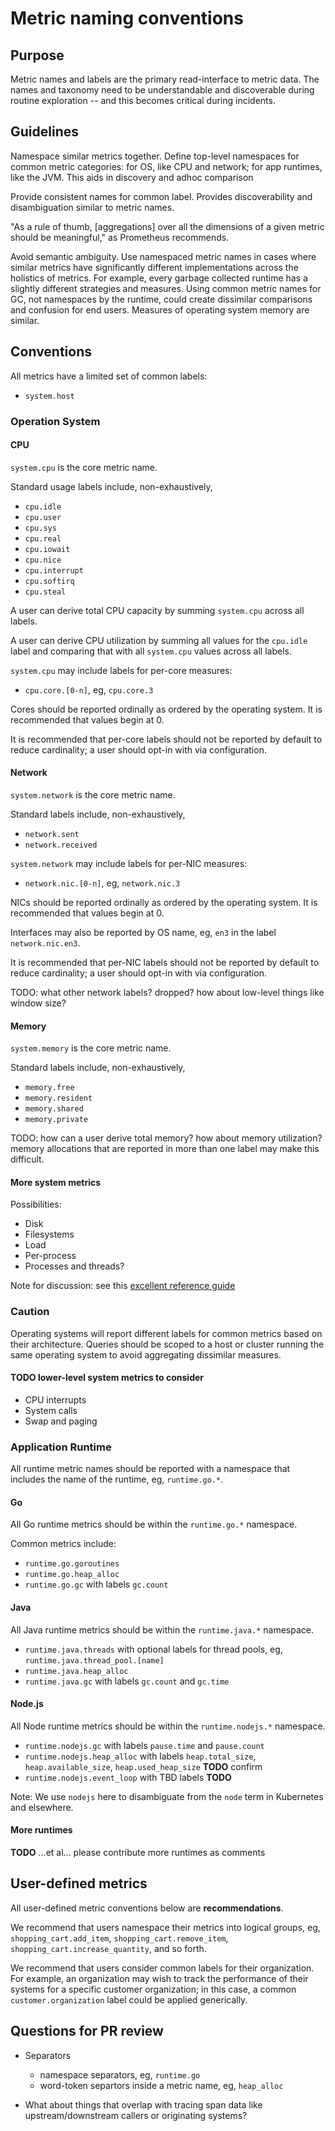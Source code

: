 # Metric naming conventions

## Purpose

Metric names and labels are the primary read-interface to metric data. The names and taxonomy need to be understandable and discoverable during routine exploration -- and this becomes critical during incidents.

## Guidelines

Namespace similar metrics together. Define top-level namespaces for common metric categories: for OS, like CPU and network; for app runtimes, like the JVM. This aids in discovery and adhoc comparison

Provide consistent names for common label. Provides discoverability and disambiguation similar to metric names.

"As a rule of thumb, [aggregations] over all the dimensions of a given metric should be meaningful," as Prometheus recommends.

Avoid semantic ambiguity. Use namespaced metric names in cases where similar metrics have significantly different implementations across the holistics of metrics. For example, every garbage collected runtime has a slightly different strategies and measures. Using common metric names for GC, not namespaces by the runtime, could create dissimilar comparisons and confusion for end users. Measures of operating system memory are similar.

## Conventions

All metrics have a limited set of common labels:
* `system.host`

### Operation System

#### CPU

`system.cpu` is the core metric name.

Standard usage labels include, non-exhaustively,
* `cpu.idle`
* `cpu.user`
* `cpu.sys`
* `cpu.real`
* `cpu.iowait`
* `cpu.nice`
* `cpu.interrupt`
* `cpu.softirq`
* `cpu.steal`

A user can derive total CPU capacity by summing `system.cpu` across all labels.

A user can derive CPU utilization by summing all values for the `cpu.idle` label and comparing that with all `system.cpu` values across all labels.

`system.cpu` may include labels for per-core measures:
* `cpu.core.[0-n]`, eg, `cpu.core.3`

Cores should be reported ordinally as ordered by the operating system. It is recommended that values begin at 0.

It is recommended that per-core labels should not be reported by default to reduce cardinality; a user should opt-in with via configuration.

#### Network

`system.network` is the core metric name.

Standard labels include, non-exhaustively,
* `network.sent`
* `network.received`

`system.network` may include labels for per-NIC measures:
* `network.nic.[0-n]`, eg, `network.nic.3`

NICs should be reported ordinally as ordered by the operating system. It is recommended that values begin at 0.

Interfaces may also be reported by OS name, eg, `en3` in the label `network.nic.en3`.

It is recommended that per-NIC labels should not be reported by default to reduce cardinality; a user should opt-in with via configuration.

TODO: what other network labels? dropped? how about low-level things like window size?

#### Memory

`system.memory` is the core metric name.

Standard labels include, non-exhaustively,
* `memory.free`
* `memory.resident`
* `memory.shared`
* `memory.private`

TODO: how can a user derive total memory? how about memory utilization? memory allocations that are reported in more than one label may make this difficult.

#### More system metrics

Possibilities:
* Disk
* Filesystems
* Load
* Per-process
* Processes and threads?

Note for discussion: see this [excellent reference guide](https://docs.google.com/spreadsheets/d/11qSmzD9e7PnzaJPYRFdkkKbjTLrAKmvyQpjBjpJsR2s/edit#gid=0)

### Caution

Operating systems will report different labels for common metrics based on their architecture. Queries should be scoped to a host or cluster running the same operating system to avoid aggregating dissimilar measures.


#### TODO lower-level system metrics to consider
* CPU interrupts
* System calls
* Swap and paging

### Application Runtime

All runtime metric names should be reported with a namespace that includes the name of the runtime, eg, `runtime.go.*`.

#### Go

All Go runtime metrics should be within the `runtime.go.*` namespace.

Common metrics include:
* `runtime.go.goroutines`
* `runtime.go.heap_alloc`
* `runtime.go.gc` with labels `gc.count`

#### Java

All Java runtime metrics should be within the `runtime.java.*` namespace.

* `runtime.java.threads` with optional labels for thread pools, eg, `runtime.java.thread_pool.[name]`
* `runtime.java.heap_alloc`
* `runtime.java.gc` with labels `gc.count` and `gc.time`

#### Node.js

All Node runtime metrics should be within the `runtime.nodejs.*` namespace.

* `runtime.nodejs.gc` with labels `pause.time` and `pause.count`
* `runtime.nodejs.heap_alloc` with labels `heap.total_size`, `heap.available_size`, `heap.used_heap_size` **TODO** confirm
* `runtime.nodejs.event_loop` with TBD labels **TODO**

Note: We use `nodejs` here to disambiguate from the `node` term in Kubernetes and elsewhere.

#### More runtimes

**TODO** ...et al... please contribute more runtimes as comments

## User-defined metrics

All user-defined metric conventions below are **recommendations**.

We recommend that users namespace their metrics into logical groups, eg, `shopping_cart.add_item`, `shopping_cart.remove_item`, `shopping_cart.increase_quantity`, and so forth.

We recommend that users consider common labels for their organization. For example, an organization may wish to track the performance of their systems for a specific customer organization; in this case, a common `customer.organization` label could be applied generically.

## Questions for PR review

* Separators
  * namespace separators, eg, `runtime.go`
  * word-token separtors inside a metric name, eg, `heap_alloc`

* What about things that overlap with tracing span data like upstream/downstream callers or originating systems?
